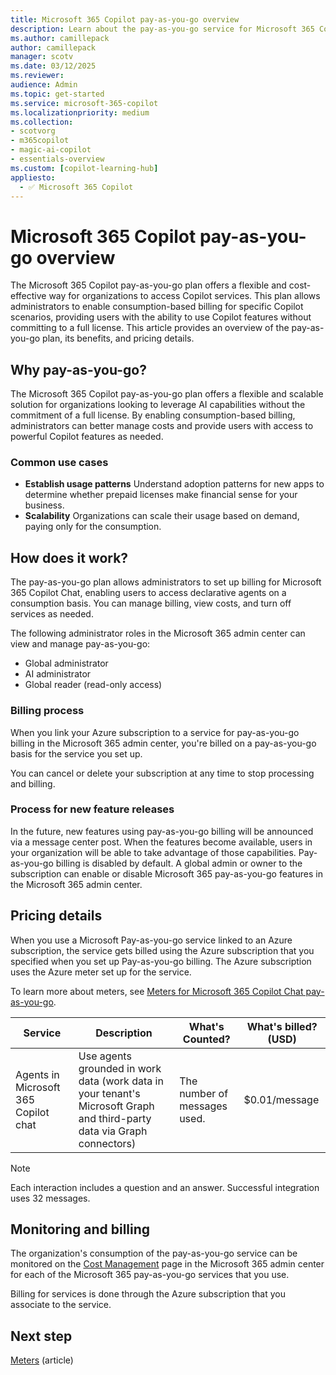 ```yaml
---
title: Microsoft 365 Copilot pay-as-you-go overview
description: Learn about the pay-as-you-go service for Microsoft 365 Copilot Chat and how you can enable consumption-based billing for Copilot.
ms.author: camillepack
author: camillepack
manager: scotv
ms.date: 03/12/2025
ms.reviewer: 
audience: Admin
ms.topic: get-started
ms.service: microsoft-365-copilot
ms.localizationpriority: medium
ms.collection: 
- scotvorg
- m365copilot
- magic-ai-copilot
- essentials-overview
ms.custom: [copilot-learning-hub]
appliesto:
  - ✅ Microsoft 365 Copilot
---
```


# Microsoft 365 Copilot pay-as-you-go overview

The Microsoft 365 Copilot pay-as-you-go plan offers a flexible and cost-effective way for organizations to access Copilot services. This plan allows administrators to enable consumption-based billing for specific Copilot scenarios, providing users with the ability to use Copilot features without committing to a full license. This article provides an overview of the pay-as-you-go plan, its benefits, and pricing details.

## Why pay-as-you-go?

The Microsoft 365 Copilot pay-as-you-go plan offers a flexible and scalable solution for organizations looking to leverage AI capabilities without the commitment of a full license. By enabling consumption-based billing, administrators can better manage costs and provide users with access to powerful Copilot features as needed.

### Common use cases

- **Establish usage patterns** Understand adoption patterns for new apps to determine whether prepaid licenses make financial sense for your business.
- **Scalability** Organizations can scale their usage based on demand, paying only for the consumption.

## How does it work?

The pay-as-you-go plan allows administrators to set up billing for Microsoft 365 Copilot Chat, enabling users to access declarative agents on a consumption basis. You can manage billing, view costs, and turn off services as needed.

The following administrator roles in the Microsoft 365 admin center can view and manage pay-as-you-go:

- Global administrator
- AI administrator
- Global reader (read-only access)

### Billing process

When you link your Azure subscription to a service for pay-as-you-go billing in the Microsoft 365 admin center, you're billed on a pay-as-you-go basis for the service you set up.

You can cancel or delete your subscription at any time to stop processing and billing.

### Process for new feature releases

In the future, new features using pay-as-you-go billing will be announced via a message center post. When the features become available, users in your organization will be able to take advantage of those capabilities. Pay-as-you-go billing is disabled by default. A global admin or owner to the subscription can enable or disable Microsoft 365 pay-as-you-go features in the Microsoft 365 admin center.

## Pricing details

When you use a Microsoft Pay-as-you-go service linked to an Azure subscription, the service gets billed using the Azure subscription that you specified when you set up Pay-as-you-go billing. The Azure subscription uses the Azure meter set up for the service.

To learn more about meters, see [Meters for Microsoft 365 Copilot Chat pay-as-you-go](meters.md).

|Service  |Description  |What's Counted?  |What's billed? (USD)  |
|---------|---------|---------|---------|
|Agents in Microsoft 365 Copilot chat   | Use agents grounded in work data (work data in your tenant's Microsoft Graph and third-party data via Graph connectors)        | The number of messages used.        | $0.01/message        |

> [!NOTE]
> Each interaction includes a question and an answer. Successful integration uses 32 messages.

## Monitoring and billing

The organization's consumption of the pay-as-you-go service can be monitored on the [Cost Management](/microsoft-365/commerce/use-cost-mgmt) page in the Microsoft 365 admin center for each of the Microsoft 365 pay-as-you-go services that you use.

Billing for services is done through the Azure subscription that you associate to the service.

## Next step

[Meters](meters.md) (article)
